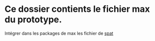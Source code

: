# Ce dossier contients le fichier max du prototype.
 Intégrer dans les packages de max les fichier de [spat](https://forum.ircam.fr/projects/detail/spat/)
